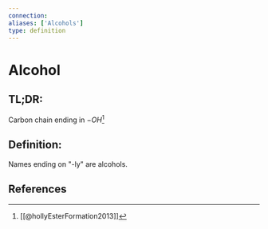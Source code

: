 ```yaml
---
connection:
aliases: ['Alcohols']
type: definition
---
```


# Alcohol

## TL;DR:
Carbon chain ending in $-OH$[^1]

## Definition:
Names ending on "-ly" are alcohols.

## References

[^1]: [[@hollyEsterFormation2013]]